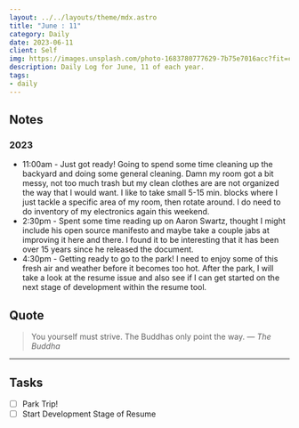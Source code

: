```yaml
---
layout: ../../layouts/theme/mdx.astro
title: "June : 11"
category: Daily
date: 2023-06-11
client: Self
img: https://images.unsplash.com/photo-1683780777629-7b75e7016acc?fit=crop&q=85&w=1400&h=700
description: Daily Log for June, 11 of each year.
tags:
- daily
---
```


## Notes

### 2023

- 11:00am - Just got ready! Going to spend some time cleaning up the backyard and doing some general cleaning. Damn my room got a bit messy, not too much trash but my clean clothes are are not organized the way that I would want. I like to take small 5-15 min. blocks where I just tackle a specific area of my room, then rotate around. I do need to do inventory of my electronics again this weekend.
- 2:30pm - Spent some time reading up on Aaron Swartz, thought I might include his open source manifesto and maybe take a couple jabs at improving it here and there. I found it to be interesting that it has been over 15 years since he released the document.
- 4:30pm - Getting ready to go to the park! I need to enjoy some of this fresh air and weather before it becomes too hot. After the park, I will take a look at the resume issue and also see if I can get started on the next stage of development within the resume tool.

## Quote

> You yourself must strive. The Buddhas only point the way.
> — <cite>The Buddha</cite>

---

## Tasks

- [ ] Park Trip!
- [ ] Start Development Stage of Resume